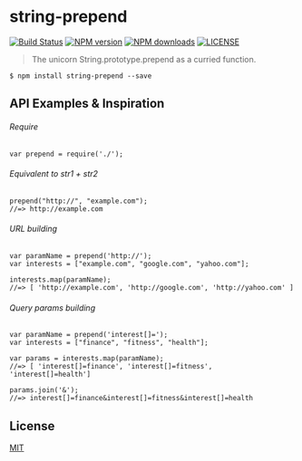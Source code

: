# string-prepend

[![Build Status](http://img.shields.io/travis/wilmoore/string-prepend.js.svg)](https://travis-ci.org/wilmoore/string-prepend.js) [![NPM version](http://img.shields.io/npm/v/string-prepend.svg)](https://www.npmjs.org/package/string-prepend) [![NPM downloads](http://img.shields.io/npm/dm/string-prepend.svg)](https://www.npmjs.org/package/string-prepend) [![LICENSE](http://img.shields.io/npm/l/string-prepend.svg)](license)

> The unicorn String.prototype.prepend as a curried function.

    $ npm install string-prepend --save

## API Examples & Inspiration

###### Require

    var prepend = require('./');

###### Equivalent to str1 + str2

    prepend("http://", "example.com");
    //=> http://example.com

###### URL building

    var paramName = prepend('http://');
    var interests = ["example.com", "google.com", "yahoo.com"];

    interests.map(paramName);
    //=> [ 'http://example.com', 'http://google.com', 'http://yahoo.com' ]

###### Query params building

    var paramName = prepend('interest[]=');
    var interests = ["finance", "fitness", "health"];

    var params = interests.map(paramName);
    //=> [ 'interest[]=finance', 'interest[]=fitness', 'interest[]=health']

    params.join('&');
    //=> interest[]=finance&interest[]=fitness&interest[]=health

## License

  [MIT](license)

